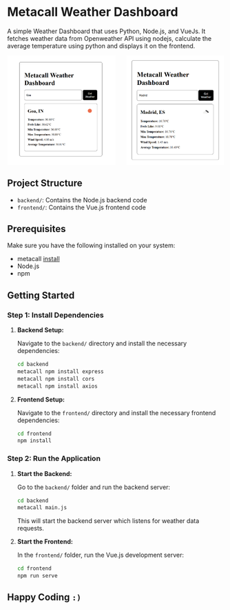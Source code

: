 # Metacall Weather Dashboard

A simple Weather Dashboard that uses Python, Node.js, and VueJs. It fetches weather data from Openweather API using nodejs, calculate the average temperature using python and displays it on the frontend.

<div style="display: flex; justify-content: space-between;">
  <img src="./image/image1.png" width="50%" />
  <img src="./image/image2.png" width="45%" />
</div>

## Project Structure

- `backend/`: Contains the Node.js backend code
- `frontend/`: Contains the Vue.js frontend code

## Prerequisites

Make sure you have the following installed on your system:
- metacall [install](https://github.com/metacall/install)
- Node.js
- npm

## Getting Started

### Step 1: Install Dependencies

1. **Backend Setup:**

   Navigate to the `backend/` directory and install the necessary dependencies:

   ```bash
   cd backend
   metacall npm install express
   metacall npm install cors
   metacall npm install axios
   ```

2. **Frontend Setup:**

   Navigate to the `frontend/` directory and install the necessary frontend dependencies:

   ```bash
   cd frontend
   npm install
   ```

### Step 2: Run the Application

1. **Start the Backend:**

   Go to the `backend/` folder and run the backend server:

   ```bash
   cd backend
   metacall main.js
   ```

   This will start the backend server which listens for weather data requests.

2. **Start the Frontend:**

   In the `frontend/` folder, run the Vue.js development server:

   ```bash
   cd frontend
   npm run serve
   ```

## Happy Coding `:)`